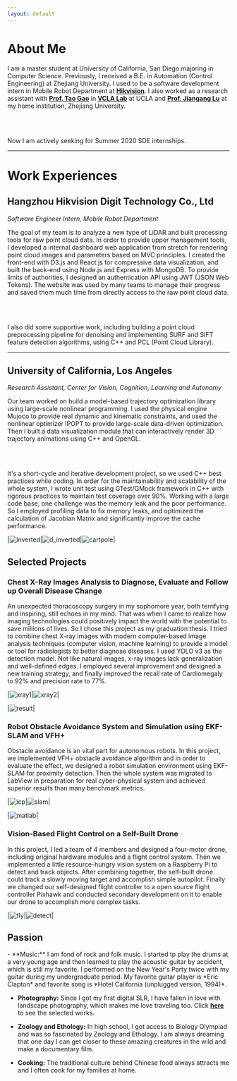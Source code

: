 ```yaml
---
layout: default
---
```


<h1 id="about">About Me </h1>

I am a master student at University of California, San Diego majoring in Computer Science. Previously, I received  a B.E. in Automation (Control Engineering) at Zhejiang University. I used to be a software development intern in Mobile Robot Department at **[Hikvision](http://www.hikvision.com/en/)**. I also worked as a research assistant with **[Prof. Tao Gao](http://www.stat.ucla.edu/~taogao/)** in **[VCLA Lab](http://vcla.stat.ucla.edu/index.html)** at UCLA and **[Prof. Jiangang Lu](https://person.zju.edu.cn/en/lujg)** at my home institution, Zhejiang University.

<br><br>

Now I am actively seeking for Summer 2020 SDE internships.  

---

<h1 id="ongoing">Work Experiences</h1>
<h2>Hangzhou Hikvision Digit Technology Co., Ltd</h2>

*Software Engineer Intern, Mobile Robot Department*

The goal of my team is to analyze a new type of LiDAR and built processing tools for raw point cloud data. In order to provide upper management tools, I developed a internal dashboard web application from stretch for rendering point cloud images and parameters based on MVC principles. I created the front-end with D3.js and React.js for compressive data visualization, and built the back-end using Node.js and Express with MongoDB. To provide limits of authorities, I designed an authentication API using JWT (JSON Web Tokens). The website was used by many teams to manage their progress and saved them much time from directly access to the raw point cloud data.

<br><br>

I also did some supportive work, including building a point cloud preprocessing pipeline for denoising and implementing SURF and SIFT feature detection algorithms, using C++ and PCL (Point Cloud Library).

---

<h2>University of California, Los Angeles</h2> 

*Research Assistant, Center for Vision, Cognition, Learning and Autonomy*

Our team worked on build a model-based trajectory optimization library using large-scale nonlinear programming. I used the physical engine Mujoco to provide real dynamic and kinematic constraints, and used the nonlinear optimizer IPOPT to provide large-scale data-driven optimization. Then I built a data visualization module that can interactively render 3D trajectory animations using C++ and OpenGL.

<br>

<br>

It's a short-cycle and iterative development project, so we used C++ best practices while coding. In order for the maintainability and scalability of the whole system, I wrote unit test using GTest/GMock framework in C++ with rigorous practices to maintain test coverage over 90%. Working with a large code base, one challenge was the memory leak and the poor performance. So I employed profiling data to fix memory leaks, and optimized the calculation of Jacobian Matrix and significantly improve the cache performance.



|![inverted](../assets/img/inverted.gif)|![d_inverted](../assets/img/d_inverted.gif)|![cartpole](../assets/img/cartpole.gif)|


<h2 id="previous">Selected Projects</h2>
<h3>Chest X-Ray Images Analysis to Diagnose, Evaluate and Follow up Overall Disease Change</h3>
An unexpected thoracoscopy surgery in my sophomore year, both terrifying and inspiring, still echoes in my mind. That was when I came to realize how imaging technologies could positively impact the world with the potential to save millions of lives. So I chose this project as my graduation thesis. I tried to combine chest X-ray images with modern computer-based image analysis techniques (computer vision, machine learning) to provide a model or tool for radiologists to better diagnose diseases. I used YOLO v3 as the detection model. Not like natural images, x-ray images lack generalization and well-defined edges. I employed several improvement  and designed a new training strategy, and finally improved the recall rate of Cardiomegaly to 92% and precision rate to 77%.

|![xray1](../assets/img/xray2.png)|![xray2](../assets/img/xray3.png)|

|![result](../assets/img/xray1.png)|

<h3>Robot Obstacle Avoidance System and Simulation using EKF-SLAM and VFH+ </h3>
Obstacle avoidance is an vital part for autonomous robots. In this project, we implemented VFH+ obstacle avoidance algorithm and in order to evaluate the effect, we designed a robot simulation environment using EKF-SLAM for proximity detection. Then the whole system was migrated to LabView in preparation for real cyber-physical system and achieved superior results than many benchmark metrics.

|![icp](../assets/img/icp.gif)|![slam](../assets/img/slam.gif)|

|![matlab](../assets/img/matlab.jpg)|


<h3>Vision-Based Flight Control on a Self-Built Drone </h3>
In this project, I led a team of 4 members and designed a four-motor drone, including original hardware modules and a flight control system. Then we implemented a little resource-hungry vision system on a Raspberry Pi to detect and track objects. After combining together, the self-built drone could track a slowly moving target and accomplish simple autopilot. Finally we changed our self-designed flight controller to a open source flight controller Pixhawk and conducted secondary development on it to enable our drone to accomplish more complex tasks.

|![fly](../assets/img/fly.gif)|![detect](../assets/img/detect.gif)|


<h2 id="interest">Passion </h2>
- **Music:**
I am fond of rock and folk music. I started tp play the drums at a very young age and then learned to play the acoustic guitar by accident, which is still my favorite. I performed on the New Year's Party twice with my guitar during my undergraduate period. My favorite guitar player is *Eric Clapton* and favorite song is *Hotel California (unplugged version, 1994)*.

- **Photography:**
Since I got my first digital SLR, I have fallen in love with landscape photography, which makes me love traveling too. Click **[here](./gallery.html)** to see the selected works.

- **Zoology and Ethology:**
In high school, I got access to Biology Olympiad and was so fascinated by Zoology and Ethology. I am always dreaming that one day I can get closer to these amazing creatures in the wild and make a documentary film.

- **Cooking:**
The traditional culture behind Chinese food always attracts me and I often cook for my families at home.
